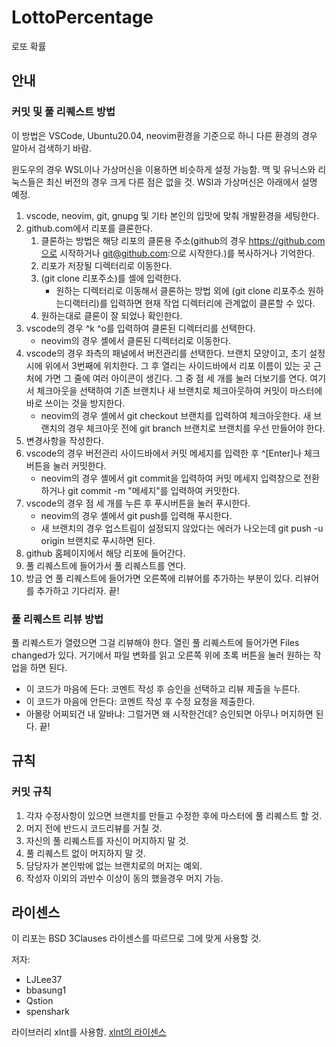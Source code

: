 # LottoPercentage
로또 확률
## 안내
### 커밋 및 풀 리퀘스트 방법
이 방법은 VSCode, Ubuntu20.04, neovim환경을 기준으로 하니 다른 환경의 경우 알아서 검색하기 바람.

윈도우의 경우 WSL이나 가상머신을 이용하면 비슷하게 설정 가능함. 맥 및 유닉스와 리눅스들은 최신 버전의 경우 크게 다른 점은 없을 것. WSl과 가상머신은 아래에서 설명 예정.

1. vscode, neovim, git, gnupg 및 기타 본인의 입맛에 맞춰 개발환경을 세팅한다.
2. github.com에서 리포를 클론한다.
    1. 클론하는 방법은 해당 리포의 클론용 주소(github의 경우 https://github.com으로 시작하거나 git@github.com:으로 시작한다.)를 복사하거나 기억한다.
    2. 리포가 저장될 디렉터리로 이동한다.
    3. (git clone 리포주소)를 셸에 입력한다.
        * 원하는 디렉터리로 이동해서 클론하는 방법 외에 (git clone 리포주소 원하는디랙터리)를 입력하면 현재 작업 디렉터리에 관계없이 클론할 수 있다.
    4. 원하는대로 클론이 잘 되었나 확인한다.
3. vscode의 경우 ^k ^o를 입력하여 클론된 디렉터리를 선택한다.
    * neovim의 경우 셸에서 클론된 디렉터리로 이동한다.
4. vscode의 경우 좌측의 패널에서 버전관리를 선택한다. 브랜치 모양이고, 초기 설정시에 위에서 3번째에 위치한다. 그 후 열리는 사이드바에서 리포 이름이 있는 곳 근처에 가면 그 줄에 여러 아이콘이 생긴다. 그 중 점 세 개를 눌러 더보기를 연다. 여기서 체크아웃을 선택하여 기존 브랜치나 새 브랜치로 체크아웃하여 커밋이 마스터에 바로 쓰이는 것을 방지한다.
    * neovim의 경우 셸에서 git checkout 브랜치를 입력하여 체크아웃한다. 새 브랜치의 경우 체크아웃 전에 git branch 브랜치로 브랜치를 우선 만들어야 한다.
5. 변경사항을 작성한다.
6. vscode의 경우 버전관리 사이드바에서 커밋 메세지를 입력한 후 ^[Enter]나 체크 버튼을 눌러 커밋한다.
    * neovim의 경우 셸에서 git commit을 입력하여 커밋 메세지 입력창으로 전환하거나 git commit -m "메세지"를 입력하여 커밋한다.
7. vscode의 경우 점 세 개를 누른 후 푸시버튼을 눌러 푸시한다.
    * neovim의 경우 셸에서 git push를 입력해 푸시한다.
    * 새 브랜치의 경우 업스트림이 설정되지 않았다는 에러가 나오는데 git push -u origin 브랜치로 푸시하면 된다.
8. github 홈페이지에서 해당 리포에 들어간다.
9. 풀 리퀘스트에 들어가서 풀 리퀘스트를 연다.
10. 방금 연 풀 리퀘스트에 들어가면 오른쪽에 리뷰어를 추가하는 부분이 있다. 리뷰어를 추가하고 기다리자.
끝!
### 풀 리퀘스트 리뷰 방법
풀 리퀘스트가 열렸으면 그걸 리뷰해야 한다. 열린 풀 리퀘스트에 들어가면 Files changed가 있다. 거기에서 파일 변화를 읽고 오른쪽 위에 초록 버튼을 눌러 원하는 작업을 하면 된다.
* 이 코드가 마음에 든다: 코멘트 작성 후 승인을 선택하고 리뷰 제출을 누른다.
* 이 코드가 마음에 안든다: 코멘트 작성 후 수정 요청을 제출한다.
* 아몰랑 어찌되건 내 알바냐: 그럴거면 왜 시작한건데?
승인되면 아무나 머지하면 된다. 끝!
## 규칙
### 커밋 규칙
1. 각자 수정사항이 있으면 브랜치를 만들고 수정한 후에 마스터에 풀 리퀘스트 할 것.
2. 머지 전에 반드시 코드리뷰를 거칠 것.
3. 자신의 풀 리퀘스트를 자신이 머지하지 말 것.
4. 풀 리퀘스트 없이 머지하지 말 것.
5. 담당자가 본인밖에 없는 브랜치로의 머지는 예외.
6. 작성자 이외의 과반수 이상이 동의 했을경우 머지 가능.
## 라이센스
이 리포는 BSD 3Clauses 라이센스를 따르므로 그에 맞게 사용할 것. 

저자: 
* LJLee37
* bbasung1
* Qstion
* spenshark

라이브러리 xlnt를 사용함. [xlnt의 라이센스](https://github.com/tfussell/xlnt/blob/master/LICENSE.md)

